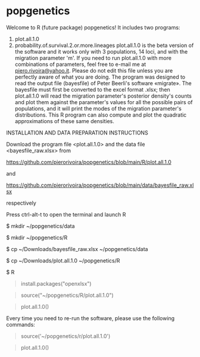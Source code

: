 # popgenetics
Welcome to R (future package) popgenetics!
It includes two programs:
1) plot.all.1.0
2) probability.of.survival.2.or.more.lineages
plot.all.1.0 is the beta version of the software and it works only with 3 populations, 14 loci, and with the migration parameter 'm'. If you need to run plot.all.1.0 with more combinations of parameters, feel free to e-mail me at piero.rivoira@yahoo.it. Please do not edit this file unless you are perfectly aware of what you are doing. The program was designed to read the output file (bayesfile) of Peter Beerli's software «migrate». The bayesfile must first be converted to the excel format .xlsx; then plot.all.1.0 will read the migration parameter's posterior density's counts and plot them against the parameter's values for all the possible pairs of populations, and it will print the modes of the migration parameter's distributions. This R program can also compute and plot the quadratic approximations of these same densities.

INSTALLATION AND DATA PREPARATION INSTRUCTIONS

Download the program 
file <plot.all.1.0>
and the data file
<bayesfile_raw.xlsx> 
from

https://github.com/pierorivoira/popgenetics/blob/main/R/plot.all.1.0

and

https://github.com/pierorivoira/popgenetics/blob/main/data/bayesfile_raw.xlsx 

respectively

Press ctrl-alt-t to open the terminal and launch R

$ mkdir ~/popgenetics/data

$ mkdir ~/popgenetics/R

$ cp ~/Downloads/bayesfile_raw.xlsx ~/popgenetics/data

$ cp ~/Downloads/plot.all.1.0 ~/popgenetics/R 

$ R

> install.packages("openxlsx")

> source("~/popgenetics/R/plot.all.1.0")

> plot.all.1.0()

Every time you need to re-run the software, please use the following commands:

> source('~/popgenetics/r/plot.all.1.0')

> plot.all.1.0()

